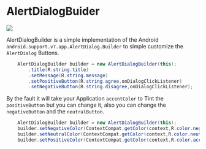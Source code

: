 # AlertDialogBuider

[![](https://jitpack.io/v/jchernandez/AlertDialogBuilder.svg)](https://jitpack.io/#jchernandez/AlertDialogBuilder)

AlertDialogBuilder is a simple implementation of the Android  `android.support.v7.app.AlertDialog.Builder` to simple customize the `AlertDialog` Buttons.

```java
    AlertDialogBuilder builder = new AlertDialogBuilder(this);
        .title(R.string.title)
        .setMessage(R.string.message)
        .setPositiveButton(R.string.agree,onDialogClickListener)
        .setNegativeButton(R.string.disagree,onDialogClickListener);
```

By the fault it will take your Application `accentColor` to Tint the `positiveButton` but you can change it, also you can change the `negativeButton` and the `neutralButton`.

```java
    AlertDialogBuilder builder = new AlertDialogBuilder(this);
    builder.setNegativeColor(ContextCompat.getColor(context,R.color.negative));
    builder.setNeutralColor(ContextCompat.getColor(context,R.color.neutral));
    builder.setPositiveColor(ContextCompat.getColor(context,R.color.accentColor));
```

